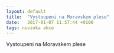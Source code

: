 ```yaml
---
layout: default
title:  "Vystoupeni na Moravskem plese"
date:   2017-01-07 11:57:44 +0100
tags: novinka akce
---
```

Vystoupeni na Moravskem plese
